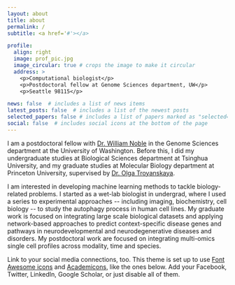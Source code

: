 ```yaml
---
layout: about
title: about
permalink: /
subtitle: <a href='#'></a>

profile:
  align: right
  image: prof_pic.jpg
  image_circular: true # crops the image to make it circular
  address: >
    <p>Computational biologist</p>
    <p>Postdoctoral fellow at Genome Sciences department, UW</p>
    <p>Seattle 98115</p>

news: false  # includes a list of news items
latest_posts: false  # includes a list of the newest posts
selected_papers: false # includes a list of papers marked as "selected={true}"
social: false  # includes social icons at the bottom of the page
---
```


I am a postdoctoral fellow with [Dr. William Noble](https://noble.gs.washington.edu/~wnoble/) in the Genome Sciences department at the University of Washington. 
Before this, I did my undergraduate studies at Biological Sciences department at Tsinghua University, and my graduate studies at Molecular Biology department at Princeton University, supervised by [Dr. Olga Troyanskaya](https://function.princeton.edu/).

I am interested in developing machine learning methods to tackle biology-related problems. 
I started as a wet-lab biologist in undergrad, where I used a series to experimental approaches -- including imaging, biochemistry, cell biology -- to study the autophagy process in human cell lines.
My graduate work is focused on integrating large scale biological datasets and applying network-based approaches to predict context-specific disease genes and pathways in neurodevelopmental and neurodegenerative diseases and disorders.
My postdoctoral work are focused on integrating multi-omics single cell profiles across modality, time and species.

Link to your social media connections, too. This theme is set up to use [Font Awesome icons](http://fortawesome.github.io/Font-Awesome/) and [Academicons](https://jpswalsh.github.io/academicons/), like the ones below. Add your Facebook, Twitter, LinkedIn, Google Scholar, or just disable all of them.
